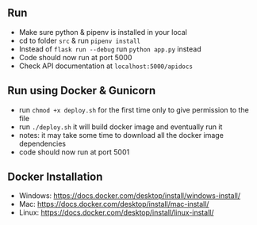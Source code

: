 ## Run 
- Make sure python & pipenv is installed in your local
- cd to folder `src` & run `pipenv install`
- Instead of `flask run --debug` run `python app.py` instead
- Code should now run at port 5000
- Check API documentation at `localhost:5000/apidocs`


## Run using Docker & Gunicorn
- run `chmod +x deploy.sh` for the first time only to give permission to the file
- run `./deploy.sh` it will build docker image and eventually run it
- notes: it may take some time to download all the docker image dependencies
- code should now run at port 5001

## Docker Installation
- Windows: https://docs.docker.com/desktop/install/windows-install/
- Mac: https://docs.docker.com/desktop/install/mac-install/
- Linux: https://docs.docker.com/desktop/install/linux-install/